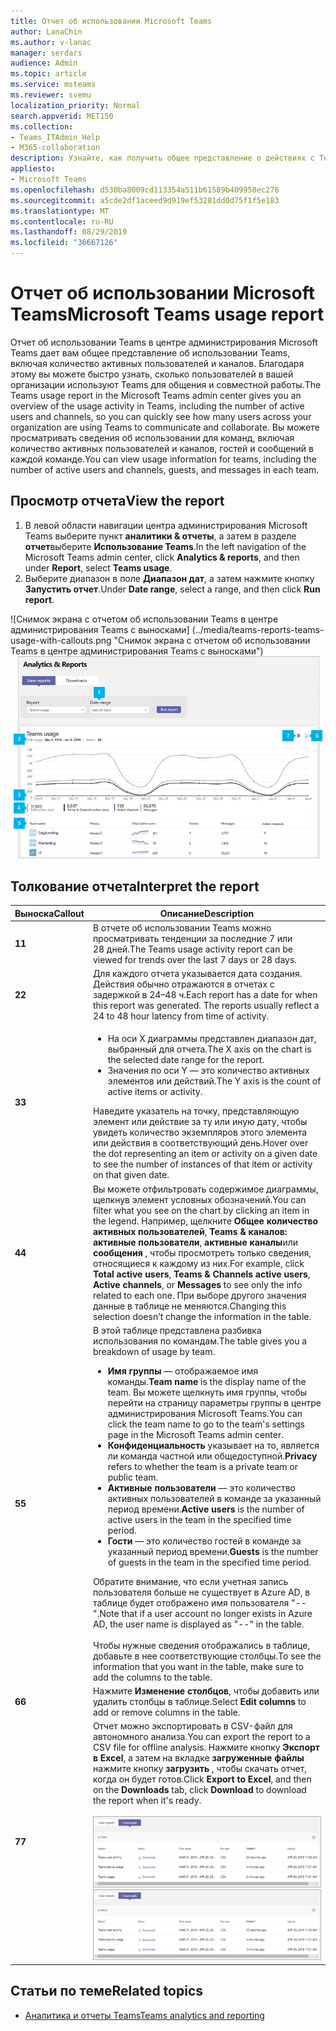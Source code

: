 ```yaml
---
title: Отчет об использовании Microsoft Teams
author: LanaChin
ms.author: v-lanac
manager: serdars
audience: Admin
ms.topic: article
ms.service: msteams
ms.reviewer: svemu
localization_priority: Normal
search.appverid: MET150
ms.collection:
- Teams_ITAdmin_Help
- M365-collaboration
description: Узнайте, как получить общее представление о действиях с Teams в своей организации при помощи отчета об использовании в центре администрирования Microsoft Teams.
appliesto:
- Microsoft Teams
ms.openlocfilehash: d530ba8009cd113354a511b61589b409958ec276
ms.sourcegitcommit: a5cde2df1aceed9d919ef53281dd0d75f1f5e183
ms.translationtype: MT
ms.contentlocale: ru-RU
ms.lasthandoff: 08/29/2019
ms.locfileid: "36667126"
---
```

# <a name="microsoft-teams-usage-report"></a><span data-ttu-id="02359-103">Отчет об использовании Microsoft Teams</span><span class="sxs-lookup"><span data-stu-id="02359-103">Microsoft Teams usage report</span></span>

<span data-ttu-id="02359-104">Отчет об использовании Teams в центре администрирования Microsoft Teams дает вам общее представление об использовании Teams, включая количество активных пользователей и каналов. Благодаря этому вы можете быстро узнать, сколько пользователей в вашей организации используют Teams для общения и совместной работы.</span><span class="sxs-lookup"><span data-stu-id="02359-104">The Teams usage report in the Microsoft Teams admin center gives you an overview of the usage activity in Teams, including the number of active users and channels, so you can quickly see how many users across your organization are using Teams to communicate and collaborate.</span></span> <span data-ttu-id="02359-105">Вы можете просматривать сведения об использовании для команд, включая количество активных пользователей и каналов, гостей и сообщений в каждой команде.</span><span class="sxs-lookup"><span data-stu-id="02359-105">You can view usage information for  teams, including the number of active users and channels, guests, and messages in each team.</span></span>

## <a name="view-the-report"></a><span data-ttu-id="02359-106">Просмотр отчета</span><span class="sxs-lookup"><span data-stu-id="02359-106">View the report</span></span>

1. <span data-ttu-id="02359-107">В левой области навигации центра администрирования Microsoft Teams выберите пункт **аналитики & отчеты**, а затем в разделе **отчет**выберите **Использование Teams**.</span><span class="sxs-lookup"><span data-stu-id="02359-107">In the left navigation of the Microsoft Teams admin center, click **Analytics & reports**, and then under **Report**, select **Teams usage**.</span></span>
2. <span data-ttu-id="02359-108">Выберите диапазон в поле **Диапазон дат**, а затем нажмите кнопку **Запустить отчет**.</span><span class="sxs-lookup"><span data-stu-id="02359-108">Under **Date range**, select a range, and then click **Run report**.</span></span>

<span data-ttu-id="02359-109">![Снимок экрана с отчетом об использовании Teams в центре администрирования Teams с выносками] (../media/teams-reports-teams-usage-with-callouts.png "Снимок экрана с отчетом об использовании Teams в центре администрирования Teams с выносками")</span><span class="sxs-lookup"><span data-stu-id="02359-109">![Screen shot of the Teams usage report in the Teams admin center with callouts](../media/teams-reports-teams-usage-with-callouts.png "Screen shot of the Teams usage report in the Teams admin center with callouts")</span></span>

## <a name="interpret-the-report"></a><span data-ttu-id="02359-110">Толкование отчета</span><span class="sxs-lookup"><span data-stu-id="02359-110">Interpret the report</span></span>

|<span data-ttu-id="02359-111">Выноска</span><span class="sxs-lookup"><span data-stu-id="02359-111">Callout</span></span> |<span data-ttu-id="02359-112">Описание</span><span class="sxs-lookup"><span data-stu-id="02359-112">Description</span></span>  |
|--------|-------------|
|<span data-ttu-id="02359-113">**1**</span><span class="sxs-lookup"><span data-stu-id="02359-113">**1**</span></span>   |<span data-ttu-id="02359-114">В отчете об использовании Teams можно просматривать тенденции за последние 7 или 28 дней.</span><span class="sxs-lookup"><span data-stu-id="02359-114">The Teams usage activity report can be viewed for trends over the last 7 days or 28 days.</span></span> |
|<span data-ttu-id="02359-115">**2**</span><span class="sxs-lookup"><span data-stu-id="02359-115">**2**</span></span>   |<span data-ttu-id="02359-p102">Для каждого отчета указывается дата создания. Действия обычно отражаются в отчетах с задержкой в 24–48 ч.</span><span class="sxs-lookup"><span data-stu-id="02359-p102">Each report has a date for when this report was generated. The reports usually reflect a 24 to 48 hour latency from time of activity.</span></span> |
|<span data-ttu-id="02359-118">**3**</span><span class="sxs-lookup"><span data-stu-id="02359-118">**3**</span></span>   |<ul><li><span data-ttu-id="02359-119">На оси X диаграммы представлен диапазон дат, выбранный для отчета.</span><span class="sxs-lookup"><span data-stu-id="02359-119">The X axis on the chart is the selected date range for the report.</span></span></li> <li> <span data-ttu-id="02359-120">Значения по оси Y — это количество активных элементов или действий.</span><span class="sxs-lookup"><span data-stu-id="02359-120">The Y axis is the count of active items or activity.</span></span></li> </ul><span data-ttu-id="02359-121">Наведите указатель на точку, представляющую элемент или действие за ту или иную дату, чтобы увидеть количество экземпляров этого элемента или действия в соответствующий день.</span><span class="sxs-lookup"><span data-stu-id="02359-121">Hover over the dot representing an item or activity on a given date to see the number of instances of that item or activity on that given date.</span></span>|
|<span data-ttu-id="02359-122">**4**</span><span class="sxs-lookup"><span data-stu-id="02359-122">**4**</span></span>   |<span data-ttu-id="02359-123">Вы можете отфильтровать содержимое диаграммы, щелкнув элемент условных обозначений.</span><span class="sxs-lookup"><span data-stu-id="02359-123">You can filter what you see on the chart by clicking an item in the legend.</span></span> <span data-ttu-id="02359-124">Например, щелкните **Общее количество активных пользователей**, **Teams & каналов: активные пользователи**, **активные каналы**или **сообщения** , чтобы просмотреть только сведения, относящиеся к каждому из них.</span><span class="sxs-lookup"><span data-stu-id="02359-124">For example, click  **Total active users**, **Teams & Channels active users**,  **Active channels**, or **Messages** to see only the info related to each one.</span></span> <span data-ttu-id="02359-125">При выборе другого значения данные в таблице не меняются.</span><span class="sxs-lookup"><span data-stu-id="02359-125">Changing this selection doesn’t change the information in the table.</span></span> |
|<span data-ttu-id="02359-126">**5**</span><span class="sxs-lookup"><span data-stu-id="02359-126">**5**</span></span>   |<span data-ttu-id="02359-127">В этой таблице представлена разбивка использования по командам.</span><span class="sxs-lookup"><span data-stu-id="02359-127">The table gives you a breakdown of usage by team.</span></span> <ul><li><span data-ttu-id="02359-128">**Имя группы** — отображаемое имя команды.</span><span class="sxs-lookup"><span data-stu-id="02359-128">**Team name** is the display name of the team.</span></span> <span data-ttu-id="02359-129">Вы можете щелкнуть имя группы, чтобы перейти на страницу параметры группы в центре администрирования Microsoft Teams.</span><span class="sxs-lookup"><span data-stu-id="02359-129">You can click the team name to go to the team's settings page in the Microsoft Teams admin center.</span></span> </li> <li><span data-ttu-id="02359-130">**Конфиденциальность** указывает на то, является ли команда частной или общедоступной.</span><span class="sxs-lookup"><span data-stu-id="02359-130">**Privacy** refers to whether the team is a private team or public team.</span></span></li> <li><span data-ttu-id="02359-131">**Активные пользователи** — это количество активных пользователей в команде за указанный период времени.</span><span class="sxs-lookup"><span data-stu-id="02359-131">**Active users** is the number of active users in the team in the specified time period.</span></span></li><li><span data-ttu-id="02359-132">**Гости** — это количество гостей в команде за указанный период времени.</span><span class="sxs-lookup"><span data-stu-id="02359-132">**Guests** is the number of guests in the team in the specified time period.</span></span></li> </li> </ul><span data-ttu-id="02359-133">Обратите внимание, что если учетная запись пользователя больше не существует в Azure AD, в таблице будет отображено имя пользователя "--".</span><span class="sxs-lookup"><span data-stu-id="02359-133">Note that if a user account no longer exists in Azure AD, the user name is displayed as "--" in the table.</span></span> <br><br><span data-ttu-id="02359-134">Чтобы нужные сведения отображались в таблице, добавьте в нее соответствующие столбцы.</span><span class="sxs-lookup"><span data-stu-id="02359-134">To see the information that you want in the table, make sure to add the columns to the table.</span></span> |
|<span data-ttu-id="02359-135">**6**</span><span class="sxs-lookup"><span data-stu-id="02359-135">**6**</span></span>   |<span data-ttu-id="02359-136">Нажмите **Изменение столбцов**, чтобы добавить или удалить столбцы в таблице.</span><span class="sxs-lookup"><span data-stu-id="02359-136">Select **Edit columns** to add or remove columns in the table.</span></span>|
|<span data-ttu-id="02359-137">**7**</span><span class="sxs-lookup"><span data-stu-id="02359-137">**7**</span></span>   |<span data-ttu-id="02359-138">Отчет можно экспортировать в CSV-файл для автономного анализа.</span><span class="sxs-lookup"><span data-stu-id="02359-138">You can export the report to a CSV file for offline analysis.</span></span> <span data-ttu-id="02359-139">Нажмите кнопку **Экспорт в Excel**, а затем на вкладке **загруженные файлы** нажмите кнопку **загрузить** , чтобы скачать отчет, когда он будет готов.</span><span class="sxs-lookup"><span data-stu-id="02359-139">Click **Export to Excel**, and then on the **Downloads** tab, click **Download** to download the report when it's ready.</span></span><br><br><span data-ttu-id="02359-140">![Снимок экрана с вкладкой "загрузки", в которой отображаются экспортированные отчеты для загрузки](../media/teams-reports-export-to-csv.png)</span><span class="sxs-lookup"><span data-stu-id="02359-140">![Screen shot of the Downloads tab showing exported reports to download](../media/teams-reports-export-to-csv.png)</span></span>|

## <a name="related-topics"></a><span data-ttu-id="02359-141">Статьи по теме</span><span class="sxs-lookup"><span data-stu-id="02359-141">Related topics</span></span>

- [<span data-ttu-id="02359-142">Аналитика и отчеты Teams</span><span class="sxs-lookup"><span data-stu-id="02359-142">Teams analytics and reporting</span></span>](teams-reporting-reference.md)
